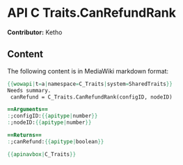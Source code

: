 # API C Traits.CanRefundRank

**Contributor:** Ketho

## Content

The following content is in MediaWiki markdown format:

```mediawiki
{{wowapi|t=a|namespace=C_Traits|system=SharedTraits}}
Needs summary.
 canRefund = C_Traits.CanRefundRank(configID, nodeID)

==Arguments==
:;configID:{{apitype|number}}
:;nodeID:{{apitype|number}}

==Returns==
:;canRefund:{{apitype|boolean}}

{{apinavbox|C_Traits}}
```
